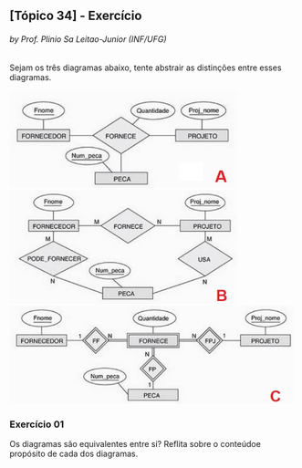 ## [Tópico 34] - Exercício
###### *by Prof. Plinio Sa Leitao-Junior (INF/UFG)*

Sejam os três diagramas abaixo, tente abstrair as distinções entre esses diagramas.

<img src="../media/fig-relacionamento-grau3-1.jpg" width="400">
<img src="../media/fig-relacionamento-grau3-2.jpg" width="400">
<img src="../media/fig-relacionamento-grau3-3.jpg" width="500">

### Exercício 01
Os diagramas são equivalentes entre si? Reflita sobre o conteúdoe propósito de cada dos diagramas.
